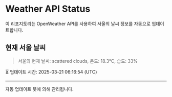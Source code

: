 
# Weather API Status

이 리포지토리는 OpenWeather API를 사용하여 서울의 날씨 정보를 자동으로 업데이트합니다.

## 현재 서울 날씨
> 서울의 현재 날씨: scattered clouds, 온도: 18.3°C, 습도: 33%

⏳ 업데이트 시간: 2025-03-21 06:16:54 (UTC)

---
자동 업데이트 봇에 의해 관리됩니다.
